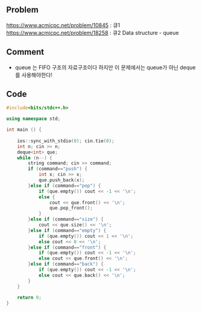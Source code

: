 ## Problem
<https://www.acmicpc.net/problem/10845> : 큐1
<https://www.acmicpc.net/problem/18258> : 큐2
Data structure - queue


## Comment
- queue 는 FIFO 구조의 자료구조이다 하지만 이 문제에서는 queue가 아닌 deque를 사용해야한다!


## Code
```c++
#include<bits/stdc++.h>

using namespace std;

int main () {
    
    ios::sync_with_stdio(0); cin.tie(0);
    int n; cin >> n;
    deque<int> que;
    while (n--) {
        string command; cin >> command;
        if (command=="push") {
            int x; cin >> x;
            que.push_back(x);
        }else if (command=="pop") {
            if (que.empty()) cout << -1 << '\n';
            else {
                cout << que.front() << '\n';
                que.pop_front();
            }
        }else if (command=="size") {
            cout << que.size() << '\n';
        }else if (command=="empty") {
            if (que.empty()) cout << 1 << '\n';
            else cout << 0 << '\n';
        }else if (command=="front") {
            if (que.empty()) cout << -1 << '\n';
            else cout << que.front() << '\n';
        }else if (command=="back") {
            if (que.empty()) cout << -1 << '\n';
            else cout << que.back() << '\n';
        }
    }
    
    return 0;
}
```
